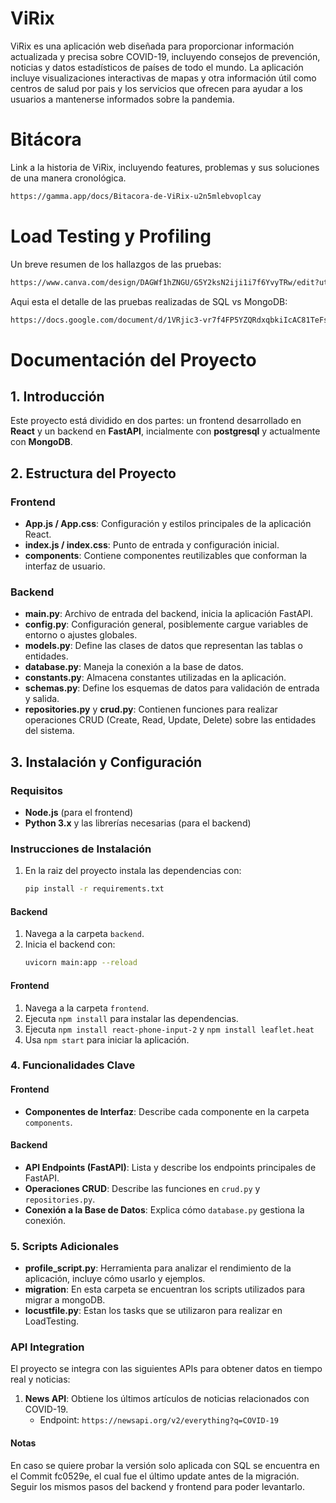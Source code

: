 # ViRix

ViRix es una aplicación web diseñada para proporcionar información actualizada y precisa sobre COVID-19, incluyendo consejos de prevención, noticias y datos estadísticos de países de todo el mundo. La aplicación incluye visualizaciones interactivas de mapas y otra información útil como centros de salud por pais y los servicios que ofrecen para ayudar a los usuarios a mantenerse informados sobre la pandemia.

# Bitácora
Link a la historia de ViRix, incluyendo features, problemas y sus soluciones de una manera cronológica. 
```bash
https://gamma.app/docs/Bitacora-de-ViRix-u2n5mlebvoplcay
```
# Load Testing y Profiling
Un breve resumen de los hallazgos de las pruebas:
```bash
https://www.canva.com/design/DAGWf1hZNGU/G5Y2ksN2iji1i7f6YvyTRw/edit?utm_content=DAGWf1hZNGU&utm_campaign=designshare&utm_medium=link2&utm_source=sharebutton
```
Aqui esta el detalle de las pruebas realizadas de SQL vs MongoDB:
```bash
https://docs.google.com/document/d/1VRjic3-vr7f4FP5YZQRdxqbkiIcAC81TeFs9VfrgT7Y/edit?usp=sharing
```
# Documentación del Proyecto

## 1. Introducción

Este proyecto está dividido en dos partes: un frontend desarrollado en **React** y un backend en **FastAPI**, incialmente con **postgresql** y actualmente con **MongoDB**.

## 2. Estructura del Proyecto

### Frontend

- **App.js / App.css**: Configuración y estilos principales de la aplicación React.
- **index.js / index.css**: Punto de entrada y configuración inicial.
- **components**: Contiene componentes reutilizables que conforman la interfaz de usuario.

### Backend

- **main.py**: Archivo de entrada del backend, inicia la aplicación FastAPI.
- **config.py**: Configuración general, posiblemente cargue variables de entorno o ajustes globales.
- **models.py**: Define las clases de datos que representan las tablas o entidades.
- **database.py**: Maneja la conexión a la base de datos.
- **constants.py**: Almacena constantes utilizadas en la aplicación.
- **schemas.py**: Define los esquemas de datos para validación de entrada y salida.
- **repositories.py** y **crud.py**: Contienen funciones para realizar operaciones CRUD (Create, Read, Update, Delete) sobre las entidades del sistema.

## 3. Instalación y Configuración

### Requisitos

- **Node.js** (para el frontend)
- **Python 3.x** y las librerías necesarias (para el backend)

### Instrucciones de Instalación

1. En la raiz del proyecto instala las dependencias con:
   ```bash
   pip install -r requirements.txt
   ```
#### Backend

1. Navega a la carpeta `backend`.
2. Inicia el backend con:
   ```bash
   uvicorn main:app --reload
   ```
#### Frontend

1. Navega a la carpeta `frontend`.
2. Ejecuta `npm install` para instalar las dependencias.
3. Ejecuta `npm install react-phone-input-2` y `npm install leaflet.heat`
4. Usa `npm start` para iniciar la aplicación.

### 4. Funcionalidades Clave

#### Frontend

- **Componentes de Interfaz**: Describe cada componente en la carpeta `components`.

#### Backend

- **API Endpoints (FastAPI)**: Lista y describe los endpoints principales de FastAPI.
- **Operaciones CRUD**: Describe las funciones en `crud.py` y `repositories.py`.
- **Conexión a la Base de Datos**: Explica cómo `database.py` gestiona la conexión.

### 5. Scripts Adicionales

- **profile_script.py**: Herramienta para analizar el rendimiento de la aplicación, incluye cómo usarlo y ejemplos.
- **migration**: En esta carpeta se encuentran los scripts utilizados para migrar a mongoDB.
- **locustfile.py**: Estan los tasks que se utilizaron para realizar en LoadTesting.

### API Integration

El proyecto se integra con las siguientes APIs para obtener datos en tiempo real y noticias:

1. **News API**: Obtiene los últimos artículos de noticias relacionados con COVID-19.
   - Endpoint: `https://newsapi.org/v2/everything?q=COVID-19`
  

#### Notas
En caso se quiere probar la versión solo aplicada con SQL se encuentra en el Commit fc0529e, el cual fue el último update antes de la migración. Seguir los mismos pasos del backend y frontend para poder levantarlo. 




